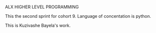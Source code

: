 ALX HIGHER LEVEL PROGRAMMING

This the second sprint for cohort 9.
Language of concentation is python.

This is Kuzivashe Bayela's work.
